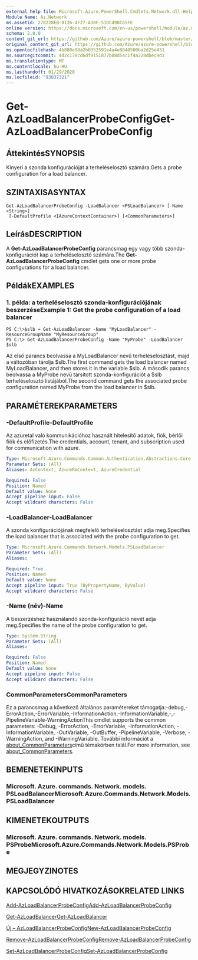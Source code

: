 ```yaml
---
external help file: Microsoft.Azure.PowerShell.Cmdlets.Network.dll-Help.xml
Module Name: Az.Network
ms.assetid: 278228EB-0126-4F27-A30F-51DC498C65FE
online version: https://docs.microsoft.com/en-us/powershell/module/az.network/get-azloadbalancerprobeconfig
schema: 2.0.0
content_git_url: https://github.com/Azure/azure-powershell/blob/master/src/Network/Network/help/Get-AzLoadBalancerProbeConfig.md
original_content_git_url: https://github.com/Azure/azure-powershell/blob/master/src/Network/Network/help/Get-AzLoadBalancerProbeConfig.md
ms.openlocfilehash: 4b880e98a2b0352591e4a4e8840500ba2d25e431
ms.sourcegitcommit: 4d2c178cd6df9151877b08d54c1f4a228dbec9d1
ms.translationtype: MT
ms.contentlocale: hu-HU
ms.lasthandoff: 01/29/2020
ms.locfileid: "93837321"
---
```

# <span data-ttu-id="83083-101">Get-AzLoadBalancerProbeConfig</span><span class="sxs-lookup"><span data-stu-id="83083-101">Get-AzLoadBalancerProbeConfig</span></span>

## <span data-ttu-id="83083-102">Áttekintés</span><span class="sxs-lookup"><span data-stu-id="83083-102">SYNOPSIS</span></span>
<span data-ttu-id="83083-103">Kinyeri a szonda konfigurációját a terheléselosztó számára.</span><span class="sxs-lookup"><span data-stu-id="83083-103">Gets a probe configuration for a load balancer.</span></span>

## <span data-ttu-id="83083-104">SZINTAXISA</span><span class="sxs-lookup"><span data-stu-id="83083-104">SYNTAX</span></span>

```
Get-AzLoadBalancerProbeConfig -LoadBalancer <PSLoadBalancer> [-Name <String>]
 [-DefaultProfile <IAzureContextContainer>] [<CommonParameters>]
```

## <span data-ttu-id="83083-105">Leírás</span><span class="sxs-lookup"><span data-stu-id="83083-105">DESCRIPTION</span></span>
<span data-ttu-id="83083-106">A **Get-AzLoadBalancerProbeConfig** parancsmag egy vagy több szonda-konfigurációt kap a terheléselosztó számára.</span><span class="sxs-lookup"><span data-stu-id="83083-106">The **Get-AzLoadBalancerProbeConfig** cmdlet gets one or more probe configurations for a load balancer.</span></span>

## <span data-ttu-id="83083-107">Példák</span><span class="sxs-lookup"><span data-stu-id="83083-107">EXAMPLES</span></span>

### <span data-ttu-id="83083-108">1. példa: a terheléselosztó szonda-konfigurációjának beszerzése</span><span class="sxs-lookup"><span data-stu-id="83083-108">Example 1: Get the probe configuration of a load balancer</span></span>
```
PS C:\>$slb = Get-AzLoadBalancer -Name "MyLoadBalancer" -ResourceGroupName "MyResourceGroup"
PS C:\> Get-AzLoadBalancerProbeConfig -Name "MyProbe" -LoadBalancer $slb
```

<span data-ttu-id="83083-109">Az első parancs beolvassa a MyLoadBalancer nevű terheléselosztást, majd a változóban tárolja $slb.</span><span class="sxs-lookup"><span data-stu-id="83083-109">The first command gets the load balancer named MyLoadBalancer, and then stores it in the variable $slb.</span></span>
<span data-ttu-id="83083-110">A második parancs beolvassa a MyProbe nevű társított szonda-konfigurációt a $slb terheléselosztó listájából.</span><span class="sxs-lookup"><span data-stu-id="83083-110">The second command gets the associated probe configuration named MyProbe from the load balancer in $slb.</span></span>

## <span data-ttu-id="83083-111">PARAMÉTEREK</span><span class="sxs-lookup"><span data-stu-id="83083-111">PARAMETERS</span></span>

### <span data-ttu-id="83083-112">-DefaultProfile</span><span class="sxs-lookup"><span data-stu-id="83083-112">-DefaultProfile</span></span>
<span data-ttu-id="83083-113">Az azuretal való kommunikációhoz használt hitelesítő adatok, fiók, bérlői fiók és előfizetés.</span><span class="sxs-lookup"><span data-stu-id="83083-113">The credentials, account, tenant, and subscription used for communication with azure.</span></span>

```yaml
Type: Microsoft.Azure.Commands.Common.Authentication.Abstractions.Core.IAzureContextContainer
Parameter Sets: (All)
Aliases: AzContext, AzureRmContext, AzureCredential

Required: False
Position: Named
Default value: None
Accept pipeline input: False
Accept wildcard characters: False
```

### <span data-ttu-id="83083-114">-LoadBalancer</span><span class="sxs-lookup"><span data-stu-id="83083-114">-LoadBalancer</span></span>
<span data-ttu-id="83083-115">A szonda konfigurációjának megfelelő terheléselosztást adja meg.</span><span class="sxs-lookup"><span data-stu-id="83083-115">Specifies the load balancer that is associated with the probe configuration to get.</span></span>

```yaml
Type: Microsoft.Azure.Commands.Network.Models.PSLoadBalancer
Parameter Sets: (All)
Aliases:

Required: True
Position: Named
Default value: None
Accept pipeline input: True (ByPropertyName, ByValue)
Accept wildcard characters: False
```

### <span data-ttu-id="83083-116">-Name (név)</span><span class="sxs-lookup"><span data-stu-id="83083-116">-Name</span></span>
<span data-ttu-id="83083-117">A beszerzéshez használandó szonda-konfiguráció nevét adja meg.</span><span class="sxs-lookup"><span data-stu-id="83083-117">Specifies the name of the probe configuration to get.</span></span>

```yaml
Type: System.String
Parameter Sets: (All)
Aliases:

Required: False
Position: Named
Default value: None
Accept pipeline input: False
Accept wildcard characters: False
```

### <span data-ttu-id="83083-118">CommonParameters</span><span class="sxs-lookup"><span data-stu-id="83083-118">CommonParameters</span></span>
<span data-ttu-id="83083-119">Ez a parancsmag a következő általános paramétereket támogatja:-debug,-ErrorAction,-ErrorVariable,-InformationAction,-InformationVariable,-,-PipelineVariable-WarningAction</span><span class="sxs-lookup"><span data-stu-id="83083-119">This cmdlet supports the common parameters: -Debug, -ErrorAction, -ErrorVariable, -InformationAction, -InformationVariable, -OutVariable, -OutBuffer, -PipelineVariable, -Verbose, -WarningAction, and -WarningVariable.</span></span> <span data-ttu-id="83083-120">További információt a [about_CommonParameters](https://go.microsoft.com/fwlink/?LinkID=113216)című témakörben talál.</span><span class="sxs-lookup"><span data-stu-id="83083-120">For more information, see [about_CommonParameters](https://go.microsoft.com/fwlink/?LinkID=113216).</span></span>

## <span data-ttu-id="83083-121">BEMENETEK</span><span class="sxs-lookup"><span data-stu-id="83083-121">INPUTS</span></span>

### <span data-ttu-id="83083-122">Microsoft. Azure. commands. Network. models. PSLoadBalancer</span><span class="sxs-lookup"><span data-stu-id="83083-122">Microsoft.Azure.Commands.Network.Models.PSLoadBalancer</span></span>

## <span data-ttu-id="83083-123">KIMENETEK</span><span class="sxs-lookup"><span data-stu-id="83083-123">OUTPUTS</span></span>

### <span data-ttu-id="83083-124">Microsoft. Azure. commands. Network. models. PSProbe</span><span class="sxs-lookup"><span data-stu-id="83083-124">Microsoft.Azure.Commands.Network.Models.PSProbe</span></span>

## <span data-ttu-id="83083-125">MEGJEGYZI</span><span class="sxs-lookup"><span data-stu-id="83083-125">NOTES</span></span>

## <span data-ttu-id="83083-126">KAPCSOLÓDÓ HIVATKOZÁSOK</span><span class="sxs-lookup"><span data-stu-id="83083-126">RELATED LINKS</span></span>

[<span data-ttu-id="83083-127">Add-AzLoadBalancerProbeConfig</span><span class="sxs-lookup"><span data-stu-id="83083-127">Add-AzLoadBalancerProbeConfig</span></span>](./Add-AzLoadBalancerProbeConfig.md)

[<span data-ttu-id="83083-128">Get-AzLoadBalancer</span><span class="sxs-lookup"><span data-stu-id="83083-128">Get-AzLoadBalancer</span></span>](./Get-AzLoadBalancer.md)

[<span data-ttu-id="83083-129">Új – AzLoadBalancerProbeConfig</span><span class="sxs-lookup"><span data-stu-id="83083-129">New-AzLoadBalancerProbeConfig</span></span>](./New-AzLoadBalancerProbeConfig.md)

[<span data-ttu-id="83083-130">Remove-AzLoadBalancerProbeConfig</span><span class="sxs-lookup"><span data-stu-id="83083-130">Remove-AzLoadBalancerProbeConfig</span></span>](./Remove-AzLoadBalancerProbeConfig.md)

[<span data-ttu-id="83083-131">Set-AzLoadBalancerProbeConfig</span><span class="sxs-lookup"><span data-stu-id="83083-131">Set-AzLoadBalancerProbeConfig</span></span>](./Set-AzLoadBalancerProbeConfig.md)


